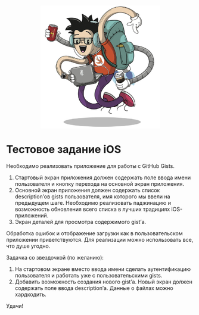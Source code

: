 <p align="center">
  <img src="Resources/image.png" width="320" align="middle">
</p>

# Тестовое задание iOS

Необходимо реализовать приложение для работы с GitHub Gists.

1. Стартовый экран приложения должен содержать поле ввода имени пользователя и кнопку перехода на основной экран приложения.
2. Основной экран приложения должен содержать список description’ов gists пользователя, имя которого мы ввели на предыдущем шаге. Необходимо реализовать паджинацию и возможность обновления всего списка в лучших традициях iOS-приложений.
3. Экран деталей для просмотра содержимого gist’а.

Обработка ошибок и отображение загрузки как в пользовательском приложении приветствуются.
Для реализации можно использовать все, что душе угодно.

Задачка со звездочкой (по желанию):

1. На стартовом экране вместо ввода имени сделать аутентификацию пользователя и работать уже с пользовательскими gists.
2. Добавить возможность создания нового gist’а. Новый экран должен содержать поле ввода description’а. Данные о файлах можно хардкодить.

Удачи!
